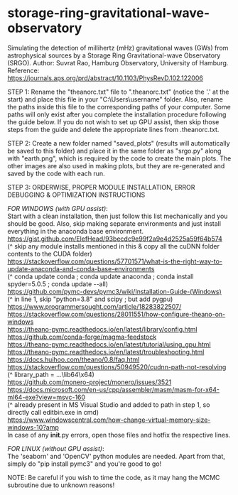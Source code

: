 # storage-ring-gravitational-wave-observatory
Simulating the detection of millihertz (mHz) gravitational waves (GWs) from astrophysical sources by a Storage Ring Gravitational-wave Observatory (SRGO). Author: Suvrat Rao, Hamburg Observatory, University of Hamburg. Reference: https://journals.aps.org/prd/abstract/10.1103/PhysRevD.102.122006

STEP 1: Rename the "theanorc.txt" file to ".theanorc.txt" (notice the '.' at the start) and place this file in your "C:\Users\username" folder. Also, rename the paths inside this file to the corresponding paths of your computer. Some paths will only exist after you complete the installation procedure following the guide below. If you do not wish to set up GPU assist, then skip those steps from the guide and delete the appropriate lines from .theanorc.txt.

STEP 2: Create a new folder named "saved_plots" (results will automatically be saved to this folder) and place it in the same folder as "srgo.py" along with "earth.png", which is required by the code to create the main plots. The other images are also used in making plots, but they are re-generated and saved by the code with each run.

STEP 3: ORDERWISE, PROPER MODULE INSTALLATION, ERROR DEBUGGING & OPTIMIZATION INSTRUCTIONS <br />

*FOR WINDOWS (with GPU assist)*: <br />
Start with a clean installation, then just follow this list mechanically and you should be good. Also, skip making separate environments and just install everything in the anaconda base environment. <br />
https://gist.github.com/ElefHead/93becdc9e99f2a9e4d2525a59f64b574 <br />
(^ skip any module installs mentioned in this & copy all the cuDNN folder contents to the CUDA folder) <br />
https://stackoverflow.com/questions/57701571/what-is-the-right-way-to-update-anaconda-and-conda-base-environments <br />
(^ conda update conda ; conda update anaconda ; conda install spyder=5.0.5 ; conda update --all) <br />
https://github.com/pymc-devs/pymc3/wiki/Installation-Guide-(Windows) <br />
(^ in line 1, skip "python=3.8" and scipy ; but add pygpu) <br />
https://www.programmersought.com/article/18283822507/ <br />
https://stackoverflow.com/questions/28011551/how-configure-theano-on-windows <br />
https://theano-pymc.readthedocs.io/en/latest/library/config.html <br />
https://github.com/conda-forge/magma-feedstock <br />
https://theano-pymc.readthedocs.io/en/latest/tutorial/using_gpu.html <br />
https://theano-pymc.readthedocs.io/en/latest/troubleshooting.html <br />
https://docs.huihoo.com/theano/0.8/faq.html <br />
https://stackoverflow.com/questions/50949520/cudnn-path-not-resolving <br />
(^ library_path = ...\lib64\x64) <br />
https://github.com/monero-project/monero/issues/3521 <br />
https://docs.microsoft.com/en-us/cpp/assembler/masm/masm-for-x64-ml64-exe?view=msvc-160 <br />
(^ already present in MS Visual Studio and added to path in step 1, so directly call editbin.exe in cmd) <br />
https://www.windowscentral.com/how-change-virtual-memory-size-windows-10?amp <br />
In case of any __init__.py errors, open those files and hotfix the respective lines. 

*FOR LINUX (without GPU assist)*: <br />
The 'seaborn' and 'OpenCV' python modules are needed. Apart from that, simply do "pip install pymc3" and you're good to go!


NOTE: Be careful if you wish to time the code, as it may hang the MCMC subroutine due to unknown reasons!
